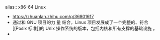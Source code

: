alias:: x86-64 Linux

- https://zhuanlan.zhihu.com/p/36801617
- 通过和 GNU 项目的力 量 结合，Linux 项目发展成了一个完整的、符合[[Posix 标准]]的 Unix 操作系统的版本，包括内核和所有支撑的基础设施 。
-